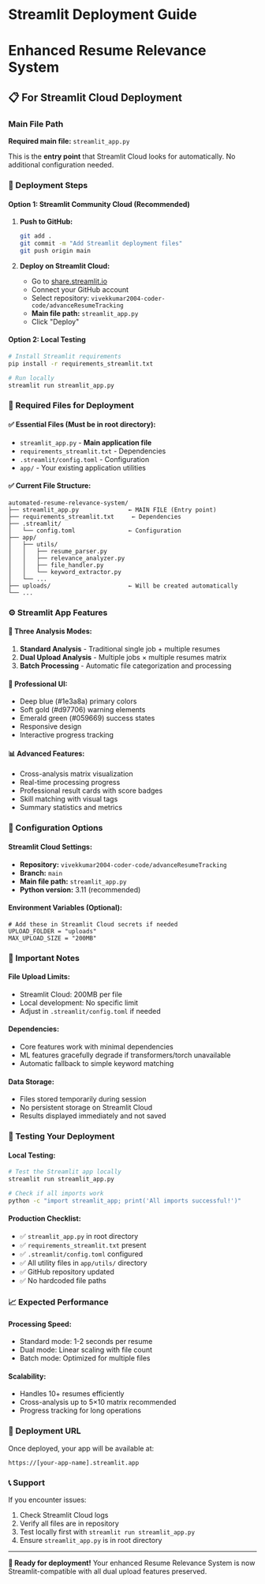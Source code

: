 # Streamlit Deployment Guide
# Enhanced Resume Relevance System

## 📋 For Streamlit Cloud Deployment

### Main File Path
**Required main file:** `streamlit_app.py`

This is the **entry point** that Streamlit Cloud looks for automatically. No additional configuration needed.

### 🚀 Deployment Steps

#### Option 1: Streamlit Community Cloud (Recommended)
1. **Push to GitHub:**
   ```bash
   git add .
   git commit -m "Add Streamlit deployment files"
   git push origin main
   ```

2. **Deploy on Streamlit Cloud:**
   - Go to [share.streamlit.io](https://share.streamlit.io)
   - Connect your GitHub account
   - Select repository: `vivekkumar2004-coder-code/advanceResumeTracking`
   - **Main file path:** `streamlit_app.py`
   - Click "Deploy"

#### Option 2: Local Testing
```bash
# Install Streamlit requirements
pip install -r requirements_streamlit.txt

# Run locally
streamlit run streamlit_app.py
```

### 📁 Required Files for Deployment

#### ✅ Essential Files (Must be in root directory):
- `streamlit_app.py` - **Main application file**
- `requirements_streamlit.txt` - Dependencies
- `.streamlit/config.toml` - Configuration
- `app/` - Your existing application utilities

#### ✅ Current File Structure:
```
automated-resume-relevance-system/
├── streamlit_app.py              ← MAIN FILE (Entry point)
├── requirements_streamlit.txt     ← Dependencies
├── .streamlit/
│   └── config.toml               ← Configuration
├── app/
│   ├── utils/
│   │   ├── resume_parser.py
│   │   ├── relevance_analyzer.py
│   │   ├── file_handler.py
│   │   └── keyword_extractor.py
│   └── ...
├── uploads/                      ← Will be created automatically
└── ...
```

### ⚙️ Streamlit App Features

#### 🎯 Three Analysis Modes:
1. **Standard Analysis** - Traditional single job + multiple resumes
2. **Dual Upload Analysis** - Multiple jobs × multiple resumes matrix
3. **Batch Processing** - Automatic file categorization and processing

#### 🎨 Professional UI:
- Deep blue (#1e3a8a) primary colors
- Soft gold (#d97706) warning elements
- Emerald green (#059669) success states
- Responsive design
- Interactive progress tracking

#### 📊 Advanced Features:
- Cross-analysis matrix visualization
- Real-time processing progress
- Professional result cards with score badges
- Skill matching with visual tags
- Summary statistics and metrics

### 🔧 Configuration Options

#### Streamlit Cloud Settings:
- **Repository:** `vivekkumar2004-coder-code/advanceResumeTracking`
- **Branch:** `main`
- **Main file path:** `streamlit_app.py`
- **Python version:** 3.11 (recommended)

#### Environment Variables (Optional):
```
# Add these in Streamlit Cloud secrets if needed
UPLOAD_FOLDER = "uploads"
MAX_UPLOAD_SIZE = "200MB"
```

### 🚨 Important Notes

#### File Upload Limits:
- Streamlit Cloud: 200MB per file
- Local development: No specific limit
- Adjust in `.streamlit/config.toml` if needed

#### Dependencies:
- Core features work with minimal dependencies
- ML features gracefully degrade if transformers/torch unavailable
- Automatic fallback to simple keyword matching

#### Data Storage:
- Files stored temporarily during session
- No persistent storage on Streamlit Cloud
- Results displayed immediately and not saved

### 🧪 Testing Your Deployment

#### Local Testing:
```bash
# Test the Streamlit app locally
streamlit run streamlit_app.py

# Check if all imports work
python -c "import streamlit_app; print('All imports successful!')"
```

#### Production Checklist:
- ✅ `streamlit_app.py` in root directory
- ✅ `requirements_streamlit.txt` present
- ✅ `.streamlit/config.toml` configured
- ✅ All utility files in `app/utils/` directory
- ✅ GitHub repository updated
- ✅ No hardcoded file paths

### 📈 Expected Performance

#### Processing Speed:
- Standard mode: 1-2 seconds per resume
- Dual mode: Linear scaling with file count
- Batch mode: Optimized for multiple files

#### Scalability:
- Handles 10+ resumes efficiently
- Cross-analysis up to 5×10 matrix recommended
- Progress tracking for long operations

### 🎯 Deployment URL

Once deployed, your app will be available at:
```
https://[your-app-name].streamlit.app
```

### 📞 Support

If you encounter issues:
1. Check Streamlit Cloud logs
2. Verify all files are in repository
3. Test locally first with `streamlit run streamlit_app.py`
4. Ensure `streamlit_app.py` is in root directory

---

**🚀 Ready for deployment!** Your enhanced Resume Relevance System is now Streamlit-compatible with all dual upload features preserved.